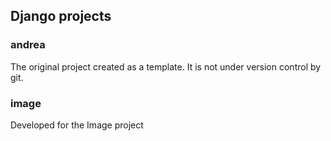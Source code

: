 ## Django projects

### andrea
The original project created as a template. It is not under version control by git.
### image
Developed for the Image project
